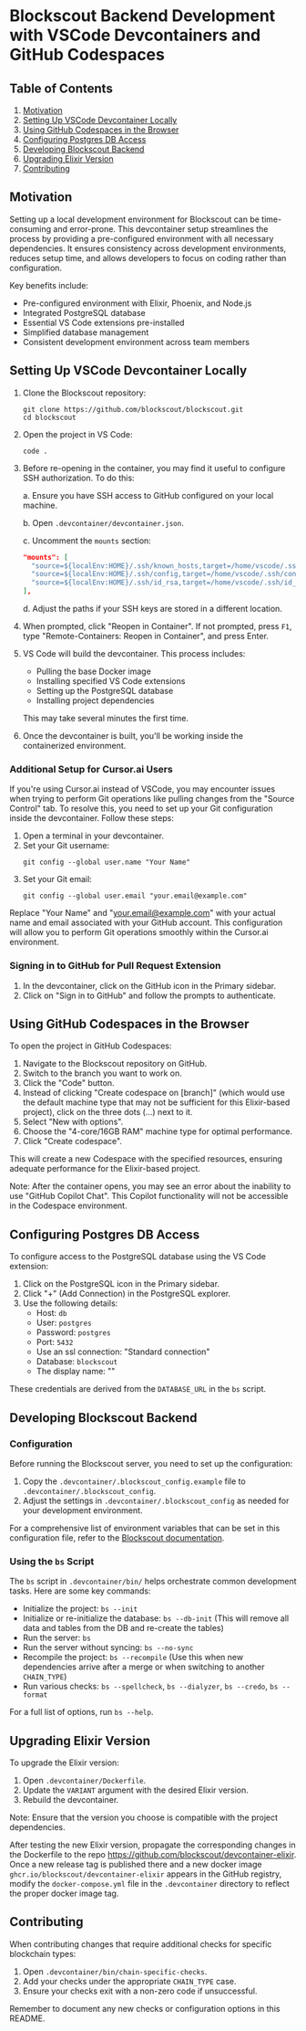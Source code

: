 # Blockscout Backend Development with VSCode Devcontainers and GitHub Codespaces

## Table of Contents
1. [Motivation](#motivation)
2. [Setting Up VSCode Devcontainer Locally](#setting-up-vscode-devcontainer-locally)
3. [Using GitHub Codespaces in the Browser](#using-github-codespaces-in-the-browser)
4. [Configuring Postgres DB Access](#configuring-postgres-db-access)
5. [Developing Blockscout Backend](#developing-blockscout-backend)
6. [Upgrading Elixir Version](#upgrading-elixir-version)
7. [Contributing](#contributing)

## Motivation

Setting up a local development environment for Blockscout can be time-consuming and error-prone. This devcontainer setup streamlines the process by providing a pre-configured environment with all necessary dependencies. It ensures consistency across development environments, reduces setup time, and allows developers to focus on coding rather than configuration.

Key benefits include:
- Pre-configured environment with Elixir, Phoenix, and Node.js
- Integrated PostgreSQL database
- Essential VS Code extensions pre-installed
- Simplified database management
- Consistent development environment across team members

## Setting Up VSCode Devcontainer Locally

1. Clone the Blockscout repository:
   ```
   git clone https://github.com/blockscout/blockscout.git
   cd blockscout
   ```

2. Open the project in VS Code:
   ```
   code .
   ```

3. Before re-opening in the container, you may find it useful to configure SSH authorization. To do this:
   
   a. Ensure you have SSH access to GitHub configured on your local machine.
   
   b. Open `.devcontainer/devcontainer.json`.
   
   c. Uncomment the `mounts` section:
      ```json
      "mounts": [
        "source=${localEnv:HOME}/.ssh/known_hosts,target=/home/vscode/.ssh/known_hosts,type=bind,consistency=cached",
        "source=${localEnv:HOME}/.ssh/config,target=/home/vscode/.ssh/config,type=bind,consistency=cached",
        "source=${localEnv:HOME}/.ssh/id_rsa,target=/home/vscode/.ssh/id_rsa,type=bind,consistency=cached"
      ],
      ```
   
   d. Adjust the paths if your SSH keys are stored in a different location.

4. When prompted, click "Reopen in Container". If not prompted, press `F1`, type "Remote-Containers: Reopen in Container", and press Enter.

5. VS Code will build the devcontainer. This process includes:
   - Pulling the base Docker image
   - Installing specified VS Code extensions
   - Setting up the PostgreSQL database
   - Installing project dependencies
   
   This may take several minutes the first time.

6. Once the devcontainer is built, you'll be working inside the containerized environment.

### Additional Setup for Cursor.ai Users

If you're using Cursor.ai instead of VSCode, you may encounter issues when trying to perform Git operations like pulling changes from the "Source Control" tab. To resolve this, you need to set up your Git configuration inside the devcontainer. Follow these steps:

1. Open a terminal in your devcontainer.
2. Set your Git username:
   ```
   git config --global user.name "Your Name"
   ```
3. Set your Git email:
   ```
   git config --global user.email "your.email@example.com"
   ```

Replace "Your Name" and "your.email@example.com" with your actual name and email associated with your GitHub account. This configuration will allow you to perform Git operations smoothly within the Cursor.ai environment.

### Signing in to GitHub for Pull Request Extension

1. In the devcontainer, click on the GitHub icon in the Primary sidebar.
2. Click on "Sign in to GitHub" and follow the prompts to authenticate.

## Using GitHub Codespaces in the Browser

To open the project in GitHub Codespaces:

1. Navigate to the Blockscout repository on GitHub.
2. Switch to the branch you want to work on.
3. Click the "Code" button.
4. Instead of clicking "Create codespace on [branch]" (which would use the default machine type that may not be sufficient for this Elixir-based project), click on the three dots (...) next to it.
5. Select "New with options".
6. Choose the "4-core/16GB RAM" machine type for optimal performance.
7. Click "Create codespace".

This will create a new Codespace with the specified resources, ensuring adequate performance for the Elixir-based project.

Note: After the container opens, you may see an error about the inability to use "GitHub Copilot Chat". This Copilot functionality will not be accessible in the Codespace environment.

## Configuring Postgres DB Access

To configure access to the PostgreSQL database using the VS Code extension:

1. Click on the PostgreSQL icon in the Primary sidebar.
2. Click "+" (Add Connection) in the PostgreSQL explorer.
3. Use the following details:
   - Host: `db`
   - User: `postgres`
   - Password: `postgres`
   - Port: `5432`
   - Use an ssl connection: "Standard connection"
   - Database: `blockscout`
   - The display name: "<some name>"

These credentials are derived from the `DATABASE_URL` in the `bs` script.

## Developing Blockscout Backend

### Configuration

Before running the Blockscout server, you need to set up the configuration:

1. Copy the `.devcontainer/.blockscout_config.example` file to `.devcontainer/.blockscout_config`.
2. Adjust the settings in `.devcontainer/.blockscout_config` as needed for your development environment.

For a comprehensive list of environment variables that can be set in this configuration file, refer to the [Blockscout documentation](https://docs.blockscout.com/setup/env-variables).

### Using the `bs` Script

The `bs` script in `.devcontainer/bin/` helps orchestrate common development tasks. Here are some key commands:

- Initialize the project: `bs --init`
- Initialize or re-initialize the database: `bs --db-init` (This will remove all data and tables from the DB and re-create the tables)
- Run the server: `bs`
- Run the server without syncing: `bs --no-sync`
- Recompile the project: `bs --recompile` (Use this when new dependencies arrive after a merge or when switching to another `CHAIN_TYPE`)
- Run various checks: `bs --spellcheck`, `bs --dialyzer`, `bs --credo`, `bs --format`

For a full list of options, run `bs --help`.

## Upgrading Elixir Version

To upgrade the Elixir version:

1. Open `.devcontainer/Dockerfile`.
2. Update the `VARIANT` argument with the desired Elixir version.
3. Rebuild the devcontainer.

Note: Ensure that the version you choose is compatible with the project dependencies.

After testing the new Elixir version, propagate the corresponding changes in the Dockerfile to the repo https://github.com/blockscout/devcontainer-elixir. Once a new release tag is published there and a new docker image `ghcr.io/blockscout/devcontainer-elixir` appears in the GitHub registry, modify the `docker-compose.yml` file in the `.devcontainer` directory to reflect the proper docker image tag.

## Contributing

When contributing changes that require additional checks for specific blockchain types:

1. Open `.devcontainer/bin/chain-specific-checks`.
2. Add your checks under the appropriate `CHAIN_TYPE` case.
3. Ensure your checks exit with a non-zero code if unsuccessful.

Remember to document any new checks or configuration options in this README.